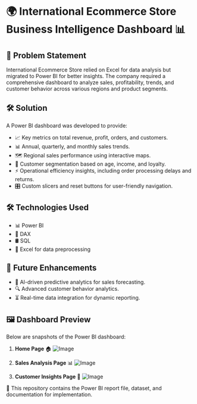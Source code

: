 # 🌍 International Ecommerce Store Business Intelligence Dashboard 📊

## 🚀 Problem Statement

International Ecommerce Store relied on Excel for data analysis but migrated to Power BI for better insights. The company required a comprehensive dashboard to analyze sales, profitability, trends, and customer behavior across various regions and product segments.

## 🛠️ Solution

A Power BI dashboard was developed to provide:

- 📈 Key metrics on total revenue, profit, orders, and customers.
- 📊 Annual, quarterly, and monthly sales trends.
- 🗺️ Regional sales performance using interactive maps.
- 👥 Customer segmentation based on age, income, and loyalty.
- ⚡ Operational efficiency insights, including order processing delays and returns.
- 🎛️ Custom slicers and reset buttons for user-friendly navigation.

## 🛠️ Technologies Used

- 📊 Power BI
- 📜 DAX
- 🛢️ SQL
- 📑 Excel for data preprocessing

## 🔮 Future Enhancements

- 🤖 AI-driven predictive analytics for sales forecasting.
- 🔍 Advanced customer behavior analytics.
- ⏳ Real-time data integration for dynamic reporting.

## 🖼️ Dashboard Preview

Below are snapshots of the Power BI dashboard:

1. **Home Page** 🏠
   ![Image](https://github.com/user-attachments/assets/81587174-afe7-452e-ab9d-3747e2718719)

2. **Sales Analysis Page** 📊
![Image](https://github.com/user-attachments/assets/05071444-c64b-4413-bb9f-5e75fd3dfc19)

3. **Customer Insights Page** 👥
   ![Image](https://github.com/user-attachments/assets/51e69915-823f-4fcf-bd6c-90a70593b78f)

📂 This repository contains the Power BI report file, dataset, and documentation for implementation.

